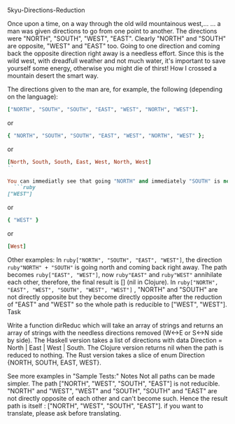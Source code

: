 
5kyu-Directions-Reduction

Once upon a time, on a way through the old wild mountainous west,…
… a man was given directions to go from one point to another. The directions were "NORTH", "SOUTH", "WEST", "EAST". Clearly "NORTH" and "SOUTH" are opposite, "WEST" and "EAST" too.
Going to one direction and coming back the opposite direction right away is a needless effort. Since this is the wild west, with dreadfull weather and not much water, it's important to save yourself some energy, otherwise you might die of thirst!
How I crossed a mountain desert the smart way.

The directions given to the man are, for example, the following (depending on the language):
```ruby
["NORTH", "SOUTH", "SOUTH", "EAST", "WEST", "NORTH", "WEST"].
```
or
```ruby
{ "NORTH", "SOUTH", "SOUTH", "EAST", "WEST", "NORTH", "WEST" };
```
or
```ruby
[North, South, South, East, West, North, West]
``

You can immediatly see that going "NORTH" and immediately "SOUTH" is not reasonable, better stay to the same place! So the task is to give to the man a simplified version of the plan. A better plan in this case is simply:
  ```ruby
["WEST"]
```
or
```ruby
{ "WEST" }
```
or
```ruby
[West]
```

Other examples:
In ```ruby["NORTH", "SOUTH", "EAST", "WEST"]```, the direction ```ruby"NORTH" + "SOUTH"``` is going north and coming back right away.
The path becomes ```ruby["EAST", "WEST"]```, now ```ruby"EAST"``` and ```ruby"WEST"``` annihilate each other, therefore, the final result is [] (nil in Clojure).
In ```ruby["NORTH", "EAST", "WEST", "SOUTH", "WEST", "WEST"]```
, "NORTH" and "SOUTH" are not directly opposite but they become directly opposite after the reduction of "EAST" and "WEST" so the whole path is reducible to ["WEST", "WEST"].
Task

Write a function dirReduc which will take an array of strings and returns an array of strings with the needless directions removed (W<->E or S<->N side by side).
    The Haskell version takes a list of directions with data Direction = North | East | West | South.
    The Clojure version returns nil when the path is reduced to nothing.
    The Rust version takes a slice of enum Direction {NORTH, SOUTH, EAST, WEST}.

See more examples in "Sample Tests:"
Notes
    Not all paths can be made simpler. The path ["NORTH", "WEST", "SOUTH", "EAST"] is not reducible. "NORTH" and "WEST", "WEST" and "SOUTH", "SOUTH" and "EAST" are not directly opposite of each other and can't become such. Hence the result path is itself : ["NORTH", "WEST", "SOUTH", "EAST"].
    if you want to translate, please ask before translating.

